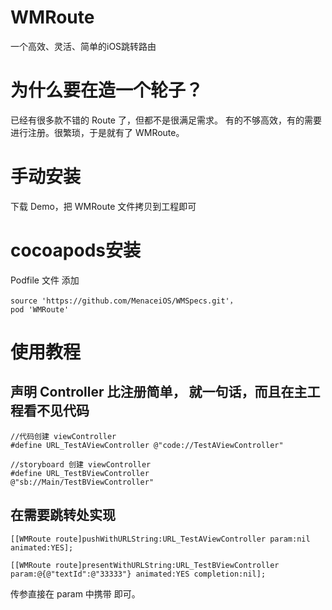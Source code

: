 WMRoute
=========

一个高效、灵活、简单的iOS跳转路由

为什么要在造一个轮子？
===========

已经有很多款不错的 Route 了，但都不是很满足需求。
有的不够高效，有的需要进行注册。很繁琐，于是就有了 WMRoute。

手动安装
=
下载 Demo，把 WMRoute 文件拷贝到工程即可

cocoapods安装
===
Podfile 文件 添加 
```Object-C
source 'https://github.com/MenaceiOS/WMSpecs.git'，
pod 'WMRoute'
```

使用教程
========

声明 Controller 比注册简单， 就一句话，而且在主工程看不见代码
-----------

```Object-C
//代码创建 viewController
#define URL_TestAViewController @"code://TestAViewController"

//storyboard 创建 viewController
#define URL_TestBViewController          @"sb://Main/TestBViewController"
```

在需要跳转处实现
----------
```Object-C
[[WMRoute route]pushWithURLString:URL_TestAViewController param:nil animated:YES];

[[WMRoute route]presentWithURLString:URL_TestBViewController param:@{@"textId":@"33333"} animated:YES completion:nil];
```
传参直接在 param 中携带 即可。
